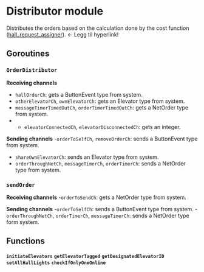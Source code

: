 # Distributor module
Distributes the orders based on the calculation done by the cost function ([hall_request_assigner]()). <- Legg til hyperlink!

## Goroutines
### `OrderDistributor`
**Receiving channels**
- `hallOrderCh`: gets a ButtonEvent type from system.
- `otherElevatorCh`, `ownElevatorCh`: gets an Elevator type from system.
- `messageTimerTimedOutCh`, `orderTimerTimedOutCh`: gets a NetOrder type from system.
- - `elevatorConnectedCh`, `elevatorDisconnectedCh`: gets an integer.

**Sending channels**
-`orderToSelfCh`, `removeOrderCh`: sends a ButtonEvent type from system.
- `shareOwnElevatorCh`: sends an Elevator type from system.
- `orderThroughNetCh`, `messageTimerCh`, `orderTimerCh`: sends a NetOrder type from system.

### `sendOrder`
**Receiving channels**
-`orderToSendCh`: gets a NetOrder type from system.

**Sending channels**
-`orderToSelfCh`: sends a ButtonEvent type from system.
-`orderThroughNetCh`, `orderTimerCh`, `messageTimerCh`: sends a NetOrder type form system.

## Functions
**`initiateElevators`**
**`getElevatorTagged`**
**`getDesignatedElevatorID`**
**`setAllHallLights`**
**`checkIfOnlyOneOnline`**
